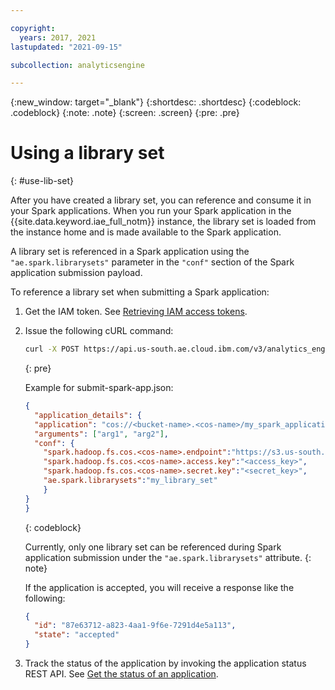 ```yaml
---

copyright:
  years: 2017, 2021
lastupdated: "2021-09-15"

subcollection: analyticsengine

---
```


<!-- Attribute definitions -->
{:new_window: target="_blank"}
{:shortdesc: .shortdesc}
{:codeblock: .codeblock}
{:note: .note}
{:screen: .screen}
{:pre: .pre}

# Using a library set
{: #use-lib-set}

After you have created a library set, you can reference and consume it in your Spark applications. When you run your Spark application in the {{site.data.keyword.iae_full_notm}} instance, the library set is loaded from the instance home and is made available to the Spark application.

A library set is referenced in a Spark application using the `"ae.spark.librarysets"` parameter in the `"conf"` section of the Spark application submission payload.

To reference a library set when submitting a Spark application:

1. Get the IAM token. See [Retrieving IAM access tokens](/docs/AnalyticsEngine?topic=AnalyticsEngine-retrieve-iam-token-serverless).
1. Issue the following cURL command:
    ```sh
    curl -X POST https://api.us-south.ae.cloud.ibm.com/v3/analytics_engines/<instance_id>/spark_applications --header "Authorization: Bearer <IAM token>" -H "content-type: application/json"  -d @submit-spark-app.json
    ```
    {: pre}

    Example for submit-spark-app.json:
    ```json
    {
      "application_details": {
      "application": "cos://<bucket-name>.<cos-name>/my_spark_application.py",
      "arguments": ["arg1", "arg2"],
      "conf": {
        "spark.hadoop.fs.cos.<cos-name>.endpoint":"https://s3.us-south.cloud-object-storage.appdomain.cloud",
        "spark.hadoop.fs.cos.<cos-name>.access.key":"<access_key>",
        "spark.hadoop.fs.cos.<cos-name>.secret.key":"<secret_key>",
        "ae.spark.librarysets":"my_library_set"
        }
    }
    }
    ```
    {: codeblock}

    Currently, only one library set can be referenced during Spark application submission under the `"ae.spark.librarysets"` attribute.
    {: note}

    If the application is accepted, you will receive a response like the following:
    ```json
    {
      "id": "87e63712-a823-4aa1-9f6e-7291d4e5a113",
      "state": "accepted"
    }
    ```
    
1. Track the status of the application by invoking the application status REST API. See [Get the status of an application](/docs/AnalyticsEngine?topic=AnalyticsEngine-spark-app-rest-api#spark-app-status).
